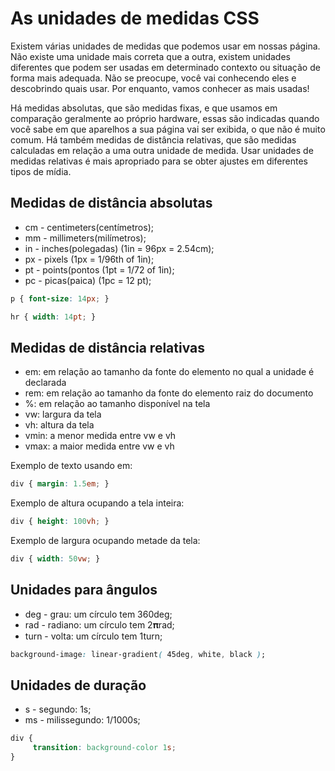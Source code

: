 # As unidades de medidas CSS 

Existem várias unidades de medidas que podemos usar em nossas página. Não existe uma unidade mais correta que a outra, existem unidades diferentes que podem ser usadas em determinado contexto ou situação de forma mais adequada. Não se preocupe, você vai conhecendo eles e descobrindo quais usar. Por enquanto, vamos conhecer as mais usadas!
 
Há medidas absolutas, que são medidas fixas, e que usamos em comparação geralmente ao próprio hardware, essas são indicadas quando você sabe em que aparelhos a sua página vai ser exibida, o que não é muito comum. Há também medidas de distância relativas, que são medidas calculadas em relação a uma outra unidade de medida. Usar unidades de medidas relativas é mais apropriado para se obter ajustes em diferentes tipos de mídia.

## Medidas de distância absolutas
- cm - centimeters(centímetros);
- mm - millimeters(milímetros);
- in - inches(polegadas) (1in = 96px = 2.54cm);
- px - pixels (1px = 1/96th of 1in);
- pt - points(pontos (1pt = 1/72 of 1in);
- pc - picas(paica) (1pc = 12 pt);

``` css
p { font-size: 14px; }
```

``` css
hr { width: 14pt; } 
```

## Medidas de distância relativas
- em: em relação ao tamanho da fonte do elemento no qual a unidade é declarada
- rem: em relação ao tamanho da fonte do elemento raiz do documento
- %: em relação ao tamanho disponível na tela
- vw: largura da tela
- vh: altura da tela
- vmin: a menor medida entre vw e vh
- vmax: a maior medida entre vw e vh

Exemplo de texto usando em:

``` css
div { margin: 1.5em; } 
```

Exemplo de altura ocupando a tela inteira:

``` css
div { height: 100vh; }
```

Exemplo de largura ocupando metade da tela:

``` css
div { width: 50vw; }
```

## Unidades para ângulos
- deg - grau: um círculo tem 360deg;
- rad - radiano: um círculo tem 2𝛑rad;
- turn - volta: um círculo tem 1turn;


``` css
background-image: linear-gradient( 45deg, white, black );
```

## Unidades de duração
- s - segundo: 1s;
- ms - milissegundo: 1/1000s;

``` css
div {
     transition: background-color 1s;
}
```
